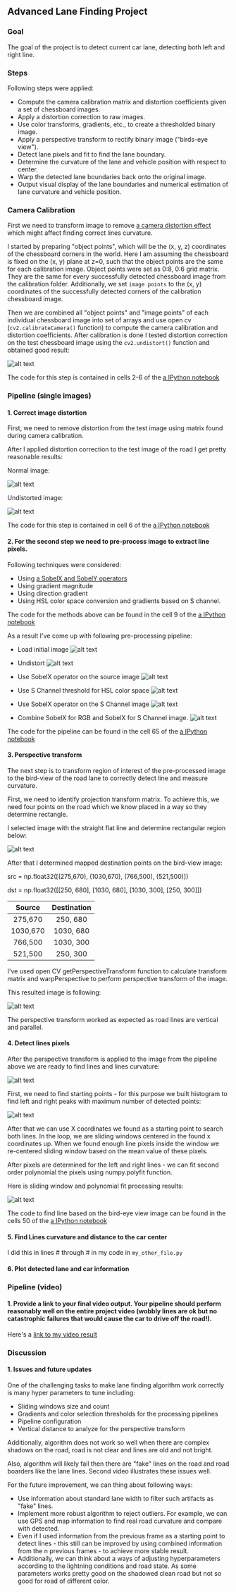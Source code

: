 ## Advanced Lane Finding Project

### Goal
The goal of the project is to detect current car lane, detecting both left and right line.

### Steps
Following steps were applied:

* Compute the camera calibration matrix and distortion coefficients given a set of chessboard images.
* Apply a distortion correction to raw images.
* Use color transforms, gradients, etc., to create a thresholded binary image.
* Apply a perspective transform to rectify binary image ("birds-eye view").
* Detect lane pixels and fit to find the lane boundary.
* Determine the curvature of the lane and vehicle position with respect to center.
* Warp the detected lane boundaries back onto the original image.
* Output visual display of the lane boundaries and numerical estimation of lane curvature and vehicle position.

[//]: # (Image References)

[image1]: ./images/distortion.png "Distortion"
[image2]: ./images/road_normal.png "Road"
[image3]: ./images/road_undistorted.png "Road undistorted"

[image4]: ./images/initital_debug.png "Initial"
[image5]: ./images/Undistorted_debug.png "Undistorted"
[image6]: ./images/SobelX_debug.png "Sobel X applied"
[image7]: ./images/S_channel_selection_debug.png "S channel selected"
[image8]: ./images/SobelX_for_S_channel_debug.png "S channel + Sobel X"
[image9]: ./images/Combined_debug.png "Combined"

[image10]: ./images/road_region.png "Region"
[image11]: ./images/road_perspective.png "Perspective"
[image12]: ./images/Bird_View_debug.png "Bird view"
[image13]: ./images/hist.png "Histogram"
[image14]: ./images/sliding.png "Lines"



[image6]: ./examples/example_output.jpg "Output"
[video1]: ./project_video.mp4 "Video"

### Camera Calibration

First we need to transform image to remove [a camera distortion effect](https://en.wikipedia.org/wiki/Distortion_(optics)) which might affect finding correct lines curvature.

I started by preparing "object points", which will be the (x, y, z) coordinates of the chessboard corners in the world. Here I am assuming the chessboard is fixed on the (x, y) plane at z=0, such that the object points are the same for each calibration image.  Object points were set as 0:8, 0:6 grid matrix. They are the same for every successfully detected chessboard image from the calibration folder. Additionally, we set `image points` to the (x, y) coordinates of the successfully detected corners of the calibration chessboard image.

Then we are combined all "object points" and "image points" of each individual chessboard image into set of arrays and use open cv (`cv2.calibrateCamera()` function) to compute the camera calibration and distortion coefficients. After calibration is done I tested distortion correction on the test chessboard image using the `cv2.undistort()` function and obtained good result: 

![alt text][image1]

The code for this step is contained in cells 2-6 of the [a IPython notebook](project.ipynb)

### Pipeline (single images)

#### 1. Correct image distortion

First, we need to remove distortion from the test image using matrix found during camera calibration.

After I applied distortion correction to the test image of the road I get pretty reasonable results:

Normal image:

![alt text][image2]

Undistorted image:

![alt text][image3]

The code for this step is contained in cell 6 of the [a IPython notebook](project.ipynb)

#### 2. For the second step we need to pre-process image to extract line pixels.
Following techniques were considered:
* Using [a SobelX and SobelY operators](https://en.wikipedia.org/wiki/Sobel_operator)
* Using gradient magnitude
* Using direction gradient
* Using HSL color space conversion and gradients based on S channel.

The code for the methods above can be found in the cell 9 of the [a IPython notebook](project.ipynb)

As a result I've come up with following pre-processing pipeline:

* Load initial image
![alt text][image4]

* Undistort
![alt text][image5]

* Use SobelX operator on the source image 
![alt text][image6]

* Use S Channel threshold for HSL color space
![alt text][image7]

* Use SobelX operator on the S Channel image
![alt text][image8]

* Combine SobelX for RGB and SobelX for S Channel image.
![alt text][image9]

The code for the pipeline can be found in the cell 65 of the [a IPython notebook](project.ipynb)

#### 3. Perspective transform

The next step is to transform region of interest of the pre-processed image to the bird-view of the road lane to correctly detect line and measure curvature. 

First, we need to identify projection transform matrix.  To achieve this, we need four points on the road which we know placed in a way so they determine rectangle.

I selected image with the straight flat line and determine rectangular region below: 

![alt text][image10]

After that I determined mapped destination points on the bird-view image:

src = np.float32([(275,670), (1030,670), 
                   (766,500), (521,500)])

dst = np.float32([[250, 680], [1030, 680],
                    [1030, 300], [250, 300]])

| Source        | Destination   | 
|:-------------:|:-------------:| 
| 275,670       | 250, 680      | 
| 1030,670      | 1030, 680     |
| 766,500       | 1030, 300     |
| 521,500       | 250, 300      |

I've used open CV getPerspectiveTransform function to calculate transform matrix and warpPerspective to perform perspective transform of the image.

This resulted image is following:

![alt text][image11]

The perspective transform worked as expected as road lines are vertical and parallel.

#### 4. Detect lines pixels

After the perspective transform is applied to the image from the pipeline above we are ready to find lines and lines curvature:

![alt text][image12]

First, we need to find starting points - for this purpose we built histogram to find left and right peaks with maximum number of detected points:

![alt text][image13]

After that we can use X coordinates we found as a starting point to search both lines. In the loop, we are sliding windows centered in the found x coordinates up. When we found enough line pixels inside the window we re-centered sliding window based on the mean value of these pixels.

After pixels are determined for the left and right lines - we can fit second order polynomial the pixels using numpy.polyfit function.

Here is sliding window and polynomial fit processing results:

![alt text][image14]

The code to find line based on the bird-eye view image can be found in the cells 50 of the [a IPython notebook](project.ipynb)

#### 5. Find Lines curvature and distance to the car center

I did this in lines # through # in my code in `my_other_file.py`

#### 6. Plot detected lane and car information


### Pipeline (video)

#### 1. Provide a link to your final video output.  Your pipeline should perform reasonably well on the entire project video (wobbly lines are ok but no catastrophic failures that would cause the car to drive off the road!).

Here's a [link to my video result](./project_video.mp4)


### Discussion

#### 1. Issues and future updates

One of the challenging tasks to make lane finding algorithm work correctly is many hyper parameters to tune including:

* Sliding windows size and count
* Gradients and color selection thresholds for the processing pipelines
* Pipeline configuration
* Vertical distance to analyze for the perspective transform

Additionally, algorithm does not work so well when there are complex shadows on the road, road is not clear and lines are old and not bright.

Also, algorithm will likely fail then there are "fake" lines on the road and road boarders like the lane lines.  Second video illustrates these issues well.

For the future improvement, we can thing about following ways:

* Use information about standard lane width to filter such artifacts as "fake" lines.
* Implement more robust algorithm to reject outliers. For example, we can use GPS and map information to find real road curvature and compare with detected. 
* Even if I used information from the previous frame as a starting point to detect lines - this still can be improved by using combined information from the n previous frames - to achieve more stable result.
* Additionally, we can think about a ways of adjusting hyperparameters according to the lightning conditions and road state. As some parameters works pretty good on the shadowed clean road but not so good for road of different color.

